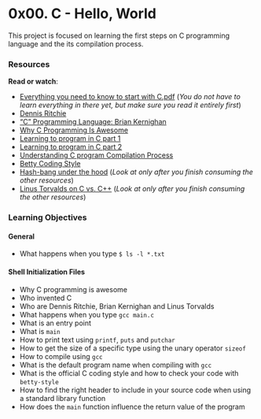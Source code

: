 # 0x00. C - Hello, World

This project is focused on learning the first steps on C programming language and the its compilation process.

### Resources

**Read or watch**:

- [Everything you need to know to start with C.pdf](https://intranet.hbtn.io/rltoken/d6TBbj0HA4EvnmpqvEz68Q) (*You do not have to learn everything in there yet, but make sure you read it entirely first*)
- [Dennis Ritchie](https://intranet.hbtn.io/rltoken/vY9KI1Ai38BUuydEfadtaA)
- [“C” Programming Language: Brian Kernighan](https://intranet.hbtn.io/rltoken/f5nVwIVoNRrnddbX-5h5rw)
- [Why C Programming Is Awesome](https://intranet.hbtn.io/rltoken/J7yAaPGVuPoJI4iP1DuIPw)
- [Learning to program in C part 1](https://intranet.hbtn.io/rltoken/AicyjqLinWdA9qxKsXBKjg)
- [Learning to program in C part 2](https://intranet.hbtn.io/rltoken/1qtDStnOrOjrVseFa3jngA)
- [Understanding C program Compilation Process](https://intranet.hbtn.io/rltoken/qM-SOqtf8ZnGxVtVWchAfg)
- [Betty Coding Style](https://intranet.hbtn.io/rltoken/8c-wkUvvmuA_d5s4ktmnEw)
- [Hash-bang under the hood](https://intranet.hbtn.io/rltoken/7oODGrfLgAJJzoCbfBap3Q) (*Look at only after you finish consuming the other resources*)
- [Linus Torvalds on C vs. C++](https://intranet.hbtn.io/rltoken/8rYFkn82I0QlSygvC0u2Jw) (*Look at only after you finish consuming the other resources*)



### Learning Objectives

#### General

- What happens when you type `$ ls -l *.txt`

#### Shell Initialization Files

- Why C programming is awesome
- Who invented C
- Who are Dennis Ritchie, Brian Kernighan and Linus Torvalds
- What happens when you type `gcc main.c`
- What is an entry point
- What is `main`
- How to print text using `printf`, `puts` and `putchar`
- How to get the size of a specific type using the unary operator `sizeof`
- How to compile using `gcc`
- What is the default program name when compiling with `gcc`
- What is the official C coding style and how to check your code with `betty-style`
- How to find the right header to include in your source code when using a standard library function
- How does the `main` function influence the return value of the program

